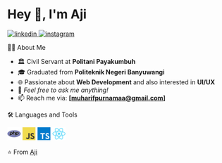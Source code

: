 # Hey 👋, I'm Aji 

<p align="left">
  <a href="https://linkedin.com/in/yourusername" target="_blank">
    <img src="https://cdn.jsdelivr.net/gh/devicons/devicon/icons/linkedin/linkedin-original.svg" alt="linkedin" width="25" height="25"/>
  </a>
  <a href="https://instagram.com/Arifffajiii" target="_blank">
    <img src="https://upload.wikimedia.org/wikipedia/commons/a/a5/Instagram_icon.png" alt="instagram" width="25" height="25"/>
  </a>
</p>

👨‍💻 About Me
- 🏛️ Civil Servant at **Politani Payakumbuh**  
- 🎓 Graduated from **Politeknik Negeri Banyuwangi**  
- 🌐 Passionate about **Web Development** and also interested in **UI/UX**  
- 💬 *Feel free to ask me anything!*  
- 📫 Reach me via: **[muharifpurnamaa@gmail.com]**  


🛠️ Languages and Tools
<p align="left">
  <img src="https://raw.githubusercontent.com/devicons/devicon/master/icons/php/php-original.svg" alt="php" width="30" height="30"/>
  <img src="https://raw.githubusercontent.com/devicons/devicon/master/icons/javascript/javascript-original.svg" alt="javascript" width="30" height="30"/>
  <img src="https://raw.githubusercontent.com/devicons/devicon/master/icons/typescript/typescript-original.svg" alt="typescript" width="30" height="30"/>
  <img src="https://raw.githubusercontent.com/devicons/devicon/master/icons/react/react-original.svg" alt="react" width="30" height="30"/>
</p>


⭐️ From [Aji](https://github.com/yourusername)
